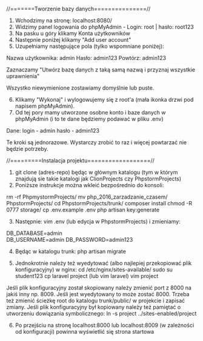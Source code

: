 //=======Tworzenie bazy danych===============//

1. Wchodzimy na stronę: localhost:8080/
2. Widzimy panel logowania do phpMyAdmin - Login: root | hasło: root123
3. Na pasku u góry klikamy Konta użytkowników
4. Następnie poniżej klikamy "Add user account"
5. Uzupełniamy następujące pola (tylko wspomniane poniżej):

Nazwa użytkownika: admin
Hasło: admin123
Powtórz: admin123

Zaznaczamy "Utwórz bazę danych z taką samą nazwą i przyznaj wszystkie uprawnienia"

Wszystko niewymienione zostawiamy domyślnie lub puste. 

6. Klikamy "Wykonaj" i wylogowujemy się z root'a (mała ikonka drzwi pod napisem phpMyAdmin).
7. Od tej pory mamy utworzone osobne konto i baze danych w phpMyAdmin (i to te dane będziemy podawać w pliku .env)

Dane:
login - admin
hasło - admin123

Te kroki są jednorazowe. Wystarczy zrobić to raz i więcej powtarzać nie będzie potrzeby.

//=========Instalacja projektu==================//

1. git clone (adres-repo) będąc w głównym katalogu (tym w którym znajdują sie takie katalogi jak ClionProjects czy PhpstormProjects)
2. Poniższe instrukcje można wkleić bezpośrednio do konsoli:

rm -rf PhpmystormProjects/
mv php_2016_zarzadzanie_czasem/ PhpstormProjects/
cd PhpstormProjects/trunk/
composer install
chmod -R 0777 storage/
cp .env.example .env
php artisan key:generate

3. Następnie:
vim .env (lub edycja w PhpstormProjects) i zmieniamy:

DB_DATABASE=admin	
DB_USERNAME=admin
DB_PASSWORD=admin123

4. Będąc w katalogu trunk:
php artisan migrate

5. Jednokrotnie należy też wyedytować (albo najlepiej przekopiować plik konfiguracyjny) w nginx:
cd /etc/nginx/sites-available/
sudo su
student123
cp laravel project (lub vim laravel)
vim project

Jeśli plik konfiguracyjny został skopiowany należy zmienić port z 8000 na jakiś inny np. 8009. Jeśli jest wyedytowany to może zostać 8000.
Trzeba też zmienić ścieżkę root do katalogu trunk/public/ w projekcie i zapisać zmiany. Jeśli plik konfiguracyjny był kopiowany należy też pamiętać
o utworzeniu dowiązania symbolicznego: ln -s project ../sites-enabled/project

6. Po przejściu na stronę localhost:8000 lub localhost:8009 (w zależności od konfiguracji) powinna wyświetlić się strona startowa
